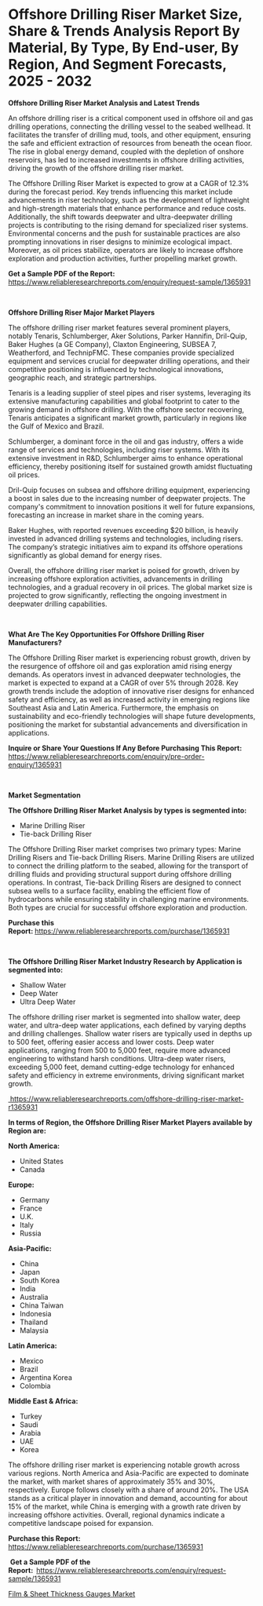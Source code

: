 <p><h1>Offshore Drilling Riser Market Size, Share & Trends Analysis Report By Material, By Type, By End-user, By Region, And Segment Forecasts, 2025 - 2032</h1></p><p><strong>Offshore Drilling Riser Market Analysis and Latest Trends</strong></p>
<p><p>An offshore drilling riser is a critical component used in offshore oil and gas drilling operations, connecting the drilling vessel to the seabed wellhead. It facilitates the transfer of drilling mud, tools, and other equipment, ensuring the safe and efficient extraction of resources from beneath the ocean floor. The rise in global energy demand, coupled with the depletion of onshore reservoirs, has led to increased investments in offshore drilling activities, driving the growth of the offshore drilling riser market.</p><p>The Offshore Drilling Riser Market is expected to grow at a CAGR of 12.3% during the forecast period. Key trends influencing this market include advancements in riser technology, such as the development of lightweight and high-strength materials that enhance performance and reduce costs. Additionally, the shift towards deepwater and ultra-deepwater drilling projects is contributing to the rising demand for specialized riser systems. Environmental concerns and the push for sustainable practices are also prompting innovations in riser designs to minimize ecological impact. Moreover, as oil prices stabilize, operators are likely to increase offshore exploration and production activities, further propelling market growth.</p></p>
<p><strong>Get a Sample PDF of the Report:&nbsp;</strong> <a href="https://www.reliableresearchreports.com/enquiry/request-sample/1365931?utm_campaign=3004&utm_medium=2&utm_source=Github&utm_content=ia&utm_term=22032025&utm_id=offshore-drilling-riser">https://www.reliableresearchreports.com/enquiry/request-sample/1365931</a></p>
<p>&nbsp;</p>
<p><strong>Offshore Drilling Riser Major Market Players</strong></p>
<p><p>The offshore drilling riser market features several prominent players, notably Tenaris, Schlumberger, Aker Solutions, Parker Hannifin, Dril-Quip, Baker Hughes (a GE Company), Claxton Engineering, SUBSEA 7, Weatherford, and TechnipFMC. These companies provide specialized equipment and services crucial for deepwater drilling operations, and their competitive positioning is influenced by technological innovations, geographic reach, and strategic partnerships.</p><p>Tenaris is a leading supplier of steel pipes and riser systems, leveraging its extensive manufacturing capabilities and global footprint to cater to the growing demand in offshore drilling. With the offshore sector recovering, Tenaris anticipates a significant market growth, particularly in regions like the Gulf of Mexico and Brazil.</p><p>Schlumberger, a dominant force in the oil and gas industry, offers a wide range of services and technologies, including riser systems. With its extensive investment in R&D, Schlumberger aims to enhance operational efficiency, thereby positioning itself for sustained growth amidst fluctuating oil prices.</p><p>Dril-Quip focuses on subsea and offshore drilling equipment, experiencing a boost in sales due to the increasing number of deepwater projects. The company's commitment to innovation positions it well for future expansions, forecasting an increase in market share in the coming years.</p><p>Baker Hughes, with reported revenues exceeding $20 billion, is heavily invested in advanced drilling systems and technologies, including risers. The company’s strategic initiatives aim to expand its offshore operations significantly as global demand for energy rises.</p><p>Overall, the offshore drilling riser market is poised for growth, driven by increasing offshore exploration activities, advancements in drilling technologies, and a gradual recovery in oil prices. The global market size is projected to grow significantly, reflecting the ongoing investment in deepwater drilling capabilities.</p></p>
<p>&nbsp;</p>
<p><strong>What Are The Key Opportunities For Offshore Drilling Riser Manufacturers?</strong></p>
<p><p>The Offshore Drilling Riser market is experiencing robust growth, driven by the resurgence of offshore oil and gas exploration amid rising energy demands. As operators invest in advanced deepwater technologies, the market is expected to expand at a CAGR of over 5% through 2028. Key growth trends include the adoption of innovative riser designs for enhanced safety and efficiency, as well as increased activity in emerging regions like Southeast Asia and Latin America. Furthermore, the emphasis on sustainability and eco-friendly technologies will shape future developments, positioning the market for substantial advancements and diversification in applications.</p></p>
<p><strong>Inquire or Share Your Questions If Any Before Purchasing This Report:</strong> <a href="https://www.reliableresearchreports.com/enquiry/pre-order-enquiry/1365931?utm_campaign=3004&utm_medium=2&utm_source=Github&utm_content=ia&utm_term=22032025&utm_id=offshore-drilling-riser">https://www.reliableresearchreports.com/enquiry/pre-order-enquiry/1365931</a></p>
<p>&nbsp;</p>
<p><strong>Market Segmentation</strong></p>
<p><strong>The Offshore Drilling Riser Market Analysis by types is segmented into:</strong></p>
<p><ul><li>Marine Drilling Riser</li><li>Tie-back Drilling Riser</li></ul></p>
<p><p>The Offshore Drilling Riser market comprises two primary types: Marine Drilling Risers and Tie-back Drilling Risers. Marine Drilling Risers are utilized to connect the drilling platform to the seabed, allowing for the transport of drilling fluids and providing structural support during offshore drilling operations. In contrast, Tie-back Drilling Risers are designed to connect subsea wells to a surface facility, enabling the efficient flow of hydrocarbons while ensuring stability in challenging marine environments. Both types are crucial for successful offshore exploration and production.</p></p>
<p><strong>Purchase this Report:&nbsp;</strong><a href="https://www.reliableresearchreports.com/purchase/1365931?utm_campaign=3004&utm_medium=2&utm_source=Github&utm_content=ia&utm_term=22032025&utm_id=offshore-drilling-riser">https://www.reliableresearchreports.com/purchase/1365931</a></p>
<p>&nbsp;</p>
<p><strong>The Offshore Drilling Riser Market Industry Research by Application is segmented into:</strong></p>
<p><ul><li>Shallow Water</li><li>Deep Water</li><li>Ultra Deep Water</li></ul></p>
<p><p>The offshore drilling riser market is segmented into shallow water, deep water, and ultra-deep water applications, each defined by varying depths and drilling challenges. Shallow water risers are typically used in depths up to 500 feet, offering easier access and lower costs. Deep water applications, ranging from 500 to 5,000 feet, require more advanced engineering to withstand harsh conditions. Ultra-deep water risers, exceeding 5,000 feet, demand cutting-edge technology for enhanced safety and efficiency in extreme environments, driving significant market growth.</p></p>
<p><a href="https://www.reliableresearchreports.com/offshore-drilling-riser-market-r1365931?utm_campaign=3004&utm_medium=2&utm_source=Github&utm_content=ia&utm_term=22032025&utm_id=offshore-drilling-riser">&nbsp;https://www.reliableresearchreports.com/offshore-drilling-riser-market-r1365931</a></p>
<p><strong>In terms of Region, the Offshore Drilling Riser Market Players available by Region are:</strong></p>
<p>
    <p> <strong> North America: </strong>
        <ul>
            <li>United States</li>
            <li>Canada</li>
        </ul>
        </p> 
    <p> <strong> Europe: </strong>
        <ul>
            <li>Germany</li>
            <li>France</li>
            <li>U.K.</li>
            <li>Italy</li>
            <li>Russia</li>
        </ul>
        </p> 
    <p> <strong> Asia-Pacific: </strong>
        <ul>
            <li>China</li>
            <li>Japan</li>
            <li>South Korea</li>
            <li>India</li>
            <li>Australia</li>
            <li>China Taiwan</li>
            <li>Indonesia</li>
            <li>Thailand</li>
            <li>Malaysia</li>
        </ul>
        </p> 
    <p> <strong> Latin America: </strong>
        <ul>
            <li>Mexico</li>
            <li>Brazil</li>
            <li>Argentina Korea</li>
            <li>Colombia</li>
        </ul>
        </p> 
    <p> <strong> Middle East & Africa: </strong>
        <ul>
            <li>Turkey</li>
            <li>Saudi</li>
            <li>Arabia</li>
            <li>UAE</li>
            <li>Korea</li>
        </ul>
    </p>
    </p>
<p><p>The offshore drilling riser market is experiencing notable growth across various regions. North America and Asia-Pacific are expected to dominate the market, with market shares of approximately 35% and 30%, respectively. Europe follows closely with a share of around 20%. The USA stands as a critical player in innovation and demand, accounting for about 15% of the market, while China is emerging with a growth rate driven by increasing offshore activities. Overall, regional dynamics indicate a competitive landscape poised for expansion.</p></p>
<p><strong>Purchase this Report: </strong><a href="https://www.reliableresearchreports.com/purchase/1365931?utm_campaign=3004&utm_medium=2&utm_source=Github&utm_content=ia&utm_term=22032025&utm_id=offshore-drilling-riser">https://www.reliableresearchreports.com/purchase/1365931</a></p>
<p>&nbsp;<strong>Get a Sample PDF of the Report:&nbsp;&nbsp;</strong><a href="https://www.reliableresearchreports.com/enquiry/request-sample/1365931?utm_campaign=3004&utm_medium=2&utm_source=Github&utm_content=ia&utm_term=22032025&utm_id=offshore-drilling-riser">https://www.reliableresearchreports.com/enquiry/request-sample/1365931</a></p>
<p><strong></strong></p>
<p><p><a href="https://github.com/guleealhani/Market-Research-Report-List-1/blob/main/film-sheet-thickness-gauges-market.md?utm_campaign=3004&utm_medium=2&utm_source=Github&utm_content=ia&utm_term=22032025&utm_id=offshore-drilling-riser">Film & Sheet Thickness Gauges Market</a></p></p>